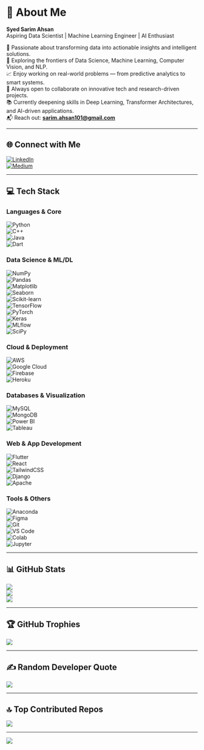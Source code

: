 # 👋 About Me  
**Syed Sarim Ahsan**  
Aspiring Data Scientist | Machine Learning Engineer | AI Enthusiast  

🚀 Passionate about transforming data into actionable insights and intelligent solutions.  
🧠 Exploring the frontiers of Data Science, Machine Learning, Computer Vision, and NLP.  
📈 Enjoy working on real-world problems — from predictive analytics to smart systems.  
💬 Always open to collaborate on innovative tech and research-driven projects.  
📚 Currently deepening skills in Deep Learning, Transformer Architectures, and AI-driven applications.  
📬 Reach out: **sarim.ahsan101@gmail.com**

---

## 🌐 Connect with Me  
[![LinkedIn](https://img.shields.io/badge/LinkedIn-%230077B5.svg?logo=linkedin&logoColor=white)](https://linkedin.com/in/syedsarimahsan)  
[![Medium](https://img.shields.io/badge/Medium-12100E?logo=medium&logoColor=white)](https://medium.com/@sarim.ahsan101)  

---

## 💻 Tech Stack

### Languages & Core  
![Python](https://img.shields.io/badge/python-3670A0?style=flat&logo=python&logoColor=ffdd54)  
![C++](https://img.shields.io/badge/c++-%2300599C.svg?style=flat&logo=c%2B%2B&logoColor=white)  
![Java](https://img.shields.io/badge/java-%23ED8B00.svg?style=flat&logo=openjdk&logoColor=white)  
![Dart](https://img.shields.io/badge/dart-%230175C2.svg?style=flat&logo=dart&logoColor=white)  

### Data Science & ML/DL  
![NumPy](https://img.shields.io/badge/numpy-%23013243.svg?style=flat&logo=numpy&logoColor=white)  
![Pandas](https://img.shields.io/badge/pandas-%23150458.svg?style=flat&logo=pandas&logoColor=white)  
![Matplotlib](https://img.shields.io/badge/Matplotlib-%23ffffff.svg?style=flat&logo=Matplotlib&logoColor=black)  
![Seaborn](https://img.shields.io/badge/Seaborn-004488?style=flat&logo=python&logoColor=white)  
![Scikit-learn](https://img.shields.io/badge/scikit--learn-%23F7931E.svg?style=flat&logo=scikit-learn&logoColor=white)  
![TensorFlow](https://img.shields.io/badge/TensorFlow-%23FF6F00.svg?style=flat&logo=TensorFlow&logoColor=white)  
![PyTorch](https://img.shields.io/badge/PyTorch-%23EE4C2C.svg?style=flat&logo=PyTorch&logoColor=white)  
![Keras](https://img.shields.io/badge/Keras-D00000.svg?style=flat&logo=keras&logoColor=white)  
![MLflow](https://img.shields.io/badge/mlflow-%23d9ead3.svg?style=flat&logo=numpy&logoColor=blue)  
![SciPy](https://img.shields.io/badge/SciPy-%230C55A5.svg?style=flat&logo=scipy&logoColor=%white)  

### Cloud & Deployment  
![AWS](https://img.shields.io/badge/AWS-%23FF9900.svg?style=flat&logo=amazon-aws&logoColor=white)  
![Google Cloud](https://img.shields.io/badge/GoogleCloud-%234285F4.svg?style=flat&logo=google-cloud&logoColor=white)  
![Firebase](https://img.shields.io/badge/firebase-%23039BE5.svg?style=flat&logo=firebase)  
![Heroku](https://img.shields.io/badge/Heroku-430098?style=flat&logo=heroku&logoColor=white)  

### Databases & Visualization  
![MySQL](https://img.shields.io/badge/mysql-4479A1.svg?style=flat&logo=mysql&logoColor=white)  
![MongoDB](https://img.shields.io/badge/mongodb-%234ea94b.svg?style=flat&logo=mongodb&logoColor=white)  
![Power BI](https://img.shields.io/badge/power_bi-F2C811?style=flat&logo=powerbi&logoColor=black)  
![Tableau](https://img.shields.io/badge/Tableau-E97627.svg?style=flat&logo=tableau&logoColor=white)

### Web & App Development  
![Flutter](https://img.shields.io/badge/Flutter-%2302569B.svg?style=flat&logo=Flutter&logoColor=white)  
![React](https://img.shields.io/badge/React-%2361DAFB.svg?style=flat&logo=react&logoColor=black)  
![TailwindCSS](https://img.shields.io/badge/tailwindcss-%2338B2AC.svg?style=flat&logo=tailwind-css&logoColor=white)  
![Django](https://img.shields.io/badge/Django-%23092E20.svg?style=flat&logo=django&logoColor=white)  
![Apache](https://img.shields.io/badge/apache-%23D42029.svg?style=flat&logo=apache&logoColor=white)

### Tools & Others  
![Anaconda](https://img.shields.io/badge/Anaconda-%2344A833.svg?style=flat&logo=anaconda&logoColor=white)  
![Figma](https://img.shields.io/badge/figma-%23F24E1E.svg?style=flat&logo=figma&logoColor=white)  
![Git](https://img.shields.io/badge/git-%23F05033.svg?style=flat&logo=git&logoColor=white)  
![VS Code](https://img.shields.io/badge/VSCode-%23007ACC.svg?style=flat&logo=visual-studio-code&logoColor=white)  
![Colab](https://img.shields.io/badge/Google_Colab-F9AB00?style=flat&logo=google-colab&logoColor=white)  
![Jupyter](https://img.shields.io/badge/Jupyter-F37626.svg?style=flat&logo=Jupyter&logoColor=white)

---

## 📊 GitHub Stats  
![](https://github-readme-stats.vercel.app/api?username=sarimahsan&theme=shadow_blue&hide_border=false&include_all_commits=false&count_private=false)  
![](https://nirzak-streak-stats.vercel.app/?user=sarimahsan&theme=shadow_blue&hide_border=false)  
![](https://github-readme-stats.vercel.app/api/top-langs/?username=sarimahsan&theme=shadow_blue&hide_border=false&layout=compact)

---

## 🏆 GitHub Trophies  
![](https://github-profile-trophy.vercel.app/?username=sarimahsan&theme=radical&no-frame=false&no-bg=true&margin-w=4)

---

## ✍️ Random Developer Quote  
![](https://quotes-github-readme.vercel.app/api?type=horizontal&theme=radical)

---

## 🔝 Top Contributed Repos  
![](https://github-contributor-stats.vercel.app/api?username=sarimahsan&limit=5&theme=dark&combine_all_yearly_contributions=true)

---

[![](https://visitcount.itsvg.in/api?id=sarimahsan&icon=0&color=0)](https://visitcount.itsvg.in)
